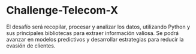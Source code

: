 # Challenge-Telecom-X
El desafío será recopilar, procesar y analizar los datos, utilizando Python y sus principales bibliotecas para extraer información valiosa. Se podrá avanzar en modelos predictivos y desarrollar estrategias para reducir la evasión de clientes. 
